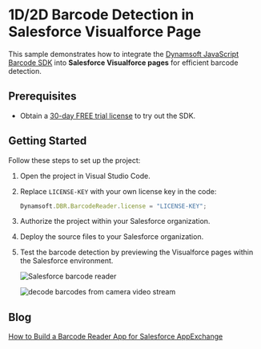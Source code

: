 # 1D/2D Barcode Detection in Salesforce Visualforce Page

This sample demonstrates how to integrate the [Dynamsoft JavaScript Barcode SDK](https://www.dynamsoft.com/barcode-reader/sdk-javascript/) into **Salesforce Visualforce pages** for efficient barcode detection.

## Prerequisites
- Obtain a [30-day FREE trial license](https://www.dynamsoft.com/customer/license/trialLicense/?product=dcv&package=cross-platform) to try out the SDK.

## Getting Started
Follow these steps to set up the project:
1. Open the project in Visual Studio Code.
2. Replace `LICENSE-KEY` with your own license key in the code:

    ```js
    Dynamsoft.DBR.BarcodeReader.license = "LICENSE-KEY";
    ```
3. Authorize the project within your Salesforce organization.
4. Deploy the source files to your Salesforce organization.
5. Test the barcode detection by previewing the Visualforce pages within the Salesforce environment.

    ![Salesforce barcode reader](https://www.dynamsoft.com/codepool/wp-content/uploads/2020/09/salesforce-barcode-reader.png)
    
    ![decode barcodes from camera video stream](https://www.dynamsoft.com/codepool/wp-content/uploads/2020/09/salesforce-decode-video.png)


## Blog
[How to Build a Barcode Reader App for Salesforce AppExchange](https://www.dynamsoft.com/codepool/salesforce-appexchange-barcode-reader-app.html)

